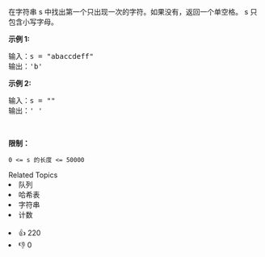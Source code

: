 <p>在字符串 s 中找出第一个只出现一次的字符。如果没有，返回一个单空格。 s 只包含小写字母。</p>

<p><strong>示例 1:</strong></p>

<pre>
输入：s = "abaccdeff"
输出：'b'
</pre>

<p><strong>示例 2:</strong></p>

<pre>
输入：s = "" 
输出：' '
</pre>

<p>&nbsp;</p>

<p><strong>限制：</strong></p>

<p><code>0 &lt;= s 的长度 &lt;= 50000</code></p>
<div><div>Related Topics</div><div><li>队列</li><li>哈希表</li><li>字符串</li><li>计数</li></div></div><br><div><li>👍 220</li><li>👎 0</li></div>